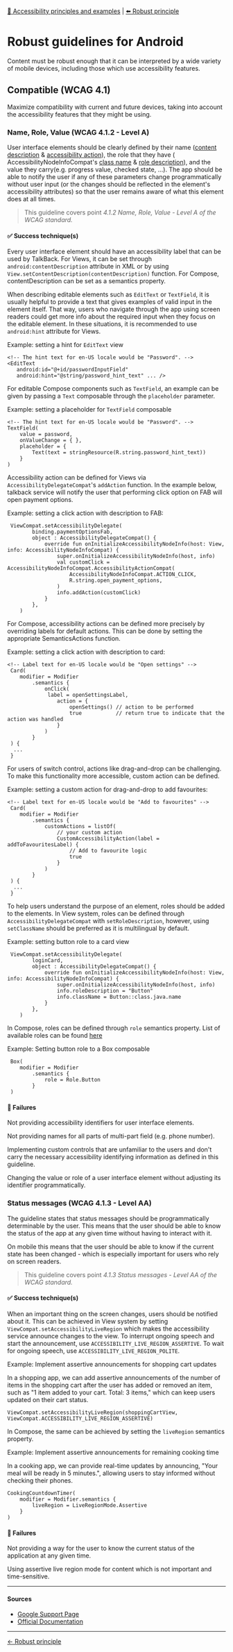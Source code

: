 [🔼 Accessibility principles and examples](../../principles/accessibility_principles_and_examples.md  "Accessibility principles and examples") | [⬅️ Robust principle](../../principles/robust_principle.md "Robust principle")

# Robust guidelines for Android

Content must be robust enough that it can be interpreted by a wide variety of mobile devices, including those which use accessibility
features.

## Compatible (WCAG 4.1)

Maximize compatibility with current and future devices, taking into account the accessibility features that they might be using.

### Name, Role, Value (WCAG 4.1.2 - Level A)

User interface elements should be clearly defined by their
name ([content description](https://developer.android.com/reference/android/view/View.html#attr_android:contentDescription) & [accessibility action](https://developer.android.com/reference/android/view/accessibility/AccessibilityNodeInfo.AccessibilityAction)),
the role that they have (
AccessibilityNodeInfoCompat's [class name](https://developer.android.com/reference/androidx/core/view/accessibility/AccessibilityNodeInfoCompat#setClassName(java.lang.CharSequence)) & [role description](https://developer.android.com/reference/androidx/core/view/accessibility/AccessibilityNodeInfoCompat#setRoleDescription(java.lang.CharSequence))),
and the value they carry(e.g. progress value, checked state, ...). The app should be able to notify the user if any of these parameters
change programmatically without user input (or the changes should be reflected in the element's accessibility attributes) so that the user
remains aware of what this element does at all times.

> This guideline covers point *4.1.2 Name, Role, Value - Level A of the WCAG standard.*

#### ✅ Success technique(s)

Every user interface element should have an accessibility label that can be used by TalkBack. For Views, it can be set through
`android:contentDescription` attribute in XML or by using `View.setContentDescription(contentDescription)` function.
For Compose, contentDescription can be set as a semantics property.

When describing editable elements such as `EditText` or `TextField`, it is usually helpful to provide a text that gives examples of valid input in the element itself. That way, users who navigate through the app using screen readers could get more info about the required input when they focus on the editable element.
In these situations, it is recommended to use `android:hint` attribute for Views.

Example: setting a hint for `EditText` view

```
<!-- The hint text for en-US locale would be "Password". -->
<EditText
   android:id="@+id/passwordInputField"
   android:hint="@string/password_hint_text" ... />
  ```

For editable Compose components such as `TextField`, an example can be given by passing a `Text` composable through the `placeholder` parameter.

Example: setting a placeholder for `TextField` composable

```
<!-- The hint text for en-US locale would be "Password". -->
TextField(
    value = password,
    onValueChange = { },
    placeholder = {
        Text(text = stringResource(R.string.password_hint_text))
    }
)
```

Accessibility action can be defined for Views via `AccessibilityDelegateCompat`'s `addAction` function.
In the example below, talkback service will notify the user that performing click option on FAB will open payment options.

Example: setting a click action with description to FAB:

```
 ViewCompat.setAccessibilityDelegate(
        binding.paymentOptionsFab,
        object : AccessibilityDelegateCompat() {
            override fun onInitializeAccessibilityNodeInfo(host: View, info: AccessibilityNodeInfoCompat) {
                super.onInitializeAccessibilityNodeInfo(host, info)
                val customClick = AccessibilityNodeInfoCompat.AccessibilityActionCompat(
                    AccessibilityNodeInfoCompat.ACTION_CLICK,
                    R.string.open_payment_options,
                )
                info.addAction(customClick)
            }
        },
    )
```

For Compose, accessibility actions can be defined more precisely by overriding labels for default actions. This can be done by setting the
appropriate SemanticsActions function.

Example: setting a click action with description to card:

```
<!-- Label text for en-US locale would be "Open settings" -->
 Card(
    modifier = Modifier
        .semantics {
            onClick(
             label = openSettingsLabel,
                action = {
                    openSettings() // action to be performed
                    true           // return true to indicate that the action was handled
                }
            )
        }
 ) {
  ...
 }
```

For users of switch control, actions like drag-and-drop can be challenging. To make this functionality more accessible, custom action can be
defined.

Example: setting a custom action for drag-and-drop to add favourites:

```
<!-- Label text for en-US locale would be "Add to favourites" -->
 Card(
    modifier = Modifier
        .semantics {
            customActions = listOf(
                // your custom action
                CustomAccessibilityAction(label = addToFavouritesLabel) {
                    // Add to favourite logic
                    true
                }
            )
        }
 ) {
  ...
 }
```

To help users understand the purpose of an element, roles should be added to the elements.
In View system, roles can be defined through `AccessibilityDelegateCompat` with `setRoleDescription`, however, using `setClassName` should
be preferred as it is multilingual by default.

Example: setting button role to a card view

```
 ViewCompat.setAccessibilityDelegate(
        loginCard,
        object : AccessibilityDelegateCompat() {
            override fun onInitializeAccessibilityNodeInfo(host: View, info: AccessibilityNodeInfoCompat) {
                super.onInitializeAccessibilityNodeInfo(host, info)
                info.roleDescription = "Button"
                info.className = Button::class.java.name
            }
        },
    )
```

In Compose, roles can be defined through `role` semantics property. List of available roles can be
found [here](https://developer.android.com/reference/kotlin/androidx/compose/ui/semantics/Role)

Example: Setting button role to a Box composable

```
 Box(
    modifier = Modifier
        .semantics {
            role = Role.Button
        }
 ) 
```

#### 🚫 Failures

Not providing accessibility identifiers for user interface elements.

Not providing names for all parts of multi-part field (e.g. phone number).

Implementing custom controls that are unfamiliar to the users and don't carry the necessary accessibility identifying information as defined
in this guideline.

Changing the value or role of a user interface element without adjusting its identifier programmatically.

### Status messages (WCAG 4.1.3 - Level AA)

The guideline states that status messages should be programmatically determinable by the user.
This means that the user should be able to know the status of the app at any given time without having to interact with it.

On mobile this means that the user should be able to know if the current state has been changed - which is especially important for users who rely on screen readers.

> This guideline covers point *4.1.3 Status messages - Level AA of the WCAG standard.*

#### ✅ Success technique(s)

When an important thing on the screen changes, users should be notified about it.
This can be achieved in View system by setting `ViewCompat.setAccessibilityLiveRegion` which makes the accessibility service announce
changes to the view.
To interrupt ongoing speech and start the announcement, use `ACCESSIBILITY_LIVE_REGION_ASSERTIVE`. To wait for ongoing speech, use `ACCESSIBILITY_LIVE_REGION_POLITE`.

Example: Implement assertive announcements for shopping cart updates

In a shopping app, we can add assertive announcements of the number of items in the shopping cart after the user has added or removed an item, such as  "1 item added to your cart. Total: 3 items," which can keep users updated on their cart status.

```
ViewCompat.setAccessibilityLiveRegion(shoppingCartView, ViewCompat.ACCESSIBILITY_LIVE_REGION_ASSERTIVE)
```

In Compose, the same can be achieved by setting the `liveRegion` semantics property.

Example: Implement assertive announcements for remaining cooking time

In a cooking app, we can provide real-time updates by announcing, "Your meal will be ready in 5 minutes.", allowing users to stay informed without checking their phones.

```
CookingCountdownTimer(
    modifier = Modifier.semantics {
        liveRegion = LiveRegionMode.Assertive
    }
)
```

#### 🚫 Failures

Not providing a way for the user to know the current status of the application at any given time.

Using assertive live region mode for content which is not important and time-sensitive. 

---

#### Sources

- [Google Support Page](https://support.google.com/accessibility/android)
- [Official Documentation](https://developer.android.com/guide/topics/ui/accessibility)

---

[← Robust principle](../../principles/robust_principle.md "Robust principle")

